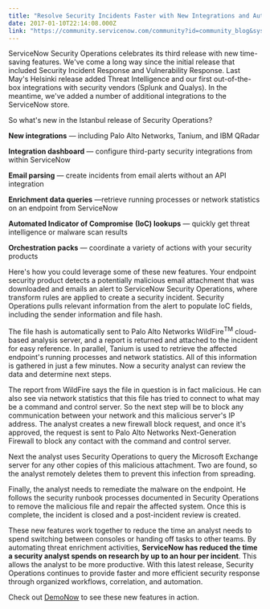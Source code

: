 ```yaml
---
title: "Resolve Security Incidents Faster with New Integrations and Automation in Istanbul"
date: 2017-01-10T22:14:08.000Z
link: "https://community.servicenow.com/community?id=community_blog&sys_id=096eaeaddbd0dbc01dcaf3231f9619ce"
---
```

<p>ServiceNow Security Operations celebrates its third release with new time-saving features. We've come a long way since the initial release that included Security Incident Response and Vulnerability Response. Last May's Helsinki release added Threat Intelligence and our first out-of-the-box integrations with security vendors (Splunk and Qualys). In the meantime, we've added a number of additional integrations to the ServiceNow store.</p><p></p><p>So what's new in the Istanbul release of Security Operations?</p><p><strong>New integrations</strong> — including Palo Alto Networks, Tanium, and IBM QRadar</p><p><strong>Integration dashboard</strong> — configure third-party security integrations from within ServiceNow</p><p><strong>Email parsing</strong> — create incidents from email alerts without an API integration</p><p><strong>Enrichment data queries</strong> —retrieve running processes or network statistics on an endpoint from ServiceNow</p><p><strong>Automated Indicator of Compromise</strong> <strong>(IoC) lookups</strong> — quickly get threat intelligence or malware scan results</p><p><strong>Orchestration packs</strong> — coordinate a variety of actions with your security products</p><p></p><p>Here's how you could leverage some of these new features. Your endpoint security product detects a potentially malicious email attachment that was downloaded and emails an alert to ServiceNow Security Operations, where transform rules are applied to create a security incident. Security Operations pulls relevant information from the alert to populate IoC fields, including the sender information and file hash.</p><p></p><p>The file hash is automatically sent to Palo Alto Networks WildFire<sup>TM</sup> cloud-based analysis server, and a report is returned and attached to the incident for easy reference. In parallel, Tanium is used to retrieve the affected endpoint's running processes and network statistics. All of this information is gathered in just a few minutes. Now a security analyst can review the data and determine next steps.</p><p></p><p>The report from WildFire says the file in question is in fact malicious. He can also see via network statistics that this file has tried to connect to what may be a command and control server. So the next step will be to block any communication between your network and this malicious server's IP address. The analyst creates a new firewall block request, and once it's approved, the request is sent to Palo Alto Networks Next-Generation Firewall to block any contact with the command and control server.</p><p></p><p>Next the analyst uses Security Operations to query the Microsoft Exchange server for any other copies of this malicious attachment. Two are found, so the analyst remotely deletes them to prevent this infection from spreading.</p><p></p><p>Finally, the analyst needs to remediate the malware on the endpoint. He follows the security runbook processes documented in Security Operations to remove the malicious file and repair the affected system. Once this is complete, the incident is closed and a post-incident review is created.</p><p></p><p>These new features work together to reduce the time an analyst needs to spend switching between consoles or handing off tasks to other teams. By automating threat enrichment activities, <strong>ServiceNow has reduced the time a security analyst spends on research by up to an hour per incident</strong>. This allows the analyst to be more productive. With this latest release, Security Operations continues to provide faster and more efficient security response through organized workflows, correlation, and automation.</p><p></p><p>Check out <a title="w.servicenow.com/lpdem/secops.html" href="http://www.servicenow.com/lpdem/secops.html">DemoNow</a> to see these new features in action.</p>